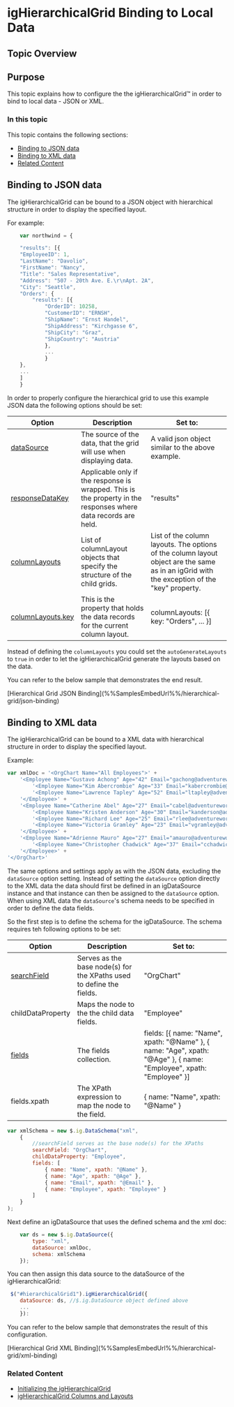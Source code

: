 ﻿<!--
|metadata|
{
    "fileName": "ighierarchicalgrid-binding-to-local-data",
    "controlName": "igHierarchicalGrid",
    "tags": ["Data Binding","Grids","How Do I"]
}
|metadata|
-->

# igHierarchicalGrid Binding to Local Data

## Topic Overview

## Purpose
This topic explains how to configure the the igHierarchicalGrid™ in order to bind to local data - JSON or XML.

### In this topic

This topic contains the following sections:
- [Binding to JSON data](#json)
- [Binding to XML data](#xml)
- [Related Content](#related)

## <a id="json"></a> Binding to JSON data

The igHierarchicalGrid can be bound to a JSON object with hierarchical structure in order to display the specified layout.

For example:

```js
    var northwind = {

    "results": [{
	"EmployeeID": 1,
	"LastName": "Davolio",
	"FirstName": "Nancy",
	"Title": "Sales Representative",
	"Address": "507 - 20th Ave. E.\r\nApt. 2A",
	"City": "Seattle",
	"Orders": {
		"results": [{
			"OrderID": 10258,
			"CustomerID": "ERNSH",
			"ShipName": "Ernst Handel",
			"ShipAddress": "Kirchgasse 6",
			"ShipCity": "Graz",
			"ShipCountry": "Austria"
			},
            ...
            }
    },
    ...
    ]
    }
```

In order to properly configure the hierarchical grid to use this example JSON data the following options should be set:

|Option | Description | Set to:|
--------|-------------|--------
[dataSource](%%jQueryApiUrl%%/ui.igGrid#options:dataSource)| The source of the data, that the grid will use when displaying data. | A valid json object similar to the above example.
[responseDataKey](%%jQueryApiUrl%%/ui.igGrid#options:responseDataKey)| Applicable only if the response is wrapped. This is the property in the responses where data records are held.| "results"
[columnLayouts](%%jQueryApiUrl%%/ui.igHierarchicalGrid#options:dataSource) | List of columnLayout objects that specify the structure of the child grids. | List of the column layouts. The options of the column layout object are the same as in an igGrid with the exception of the "key" property.| 
[columnLayouts.key](%%jQueryApiUrl%%/ui.igHierarchicalGrid:columnLayouts.key) | This is the property that holds the data records for the current column layout.| columnLayouts: [{  key: "Orders", ... }]

Instead of defining the `columnLayouts` you could set the `autoGenerateLayouts` to `true` in order to let the igHierarchicalGrid generate the layouts based on the data.

You can refer to the below sample that demonstrates the end result.

<div class="embed-sample">
   [Hierarchical Grid JSON Binding](%%SamplesEmbedUrl%%/hierarchical-grid/json-binding)
</div>

## <a id="xml"></a> Binding to XML data

The igHierarchicalGrid can be bound to a XML data with hierarchical structure in order to display the specified layout.

Example:

```js
var xmlDoc = '<OrgChart Name="All Employees">' +
    '<Employee Name="Gustavo Achong" Age="42" Email="gachong@adventureworks.com">' +
        '<Employee Name="Kim Abercrombie" Age="33" Email="kabercrombie@adventureworks.com" />' +
        '<Employee Name="Lawrence Tapley" Age="52" Email="ltapley@adventureworks.com" />' +
    '</Employee>' +
    '<Employee Name="Catherine Abel" Age="27" Email="cabel@adventureworks.com">' +
        '<Employee Name="Kristen Anderson" Age="30" Email="kanderson@adventureworks.com" />' +
        '<Employee Name="Richard Lee" Age="25" Email="rlee@adventureworks.com" />' +
        '<Employee Name="Victoria Gramley" Age="23" Email="vgramley@adventureworks.com" />' +
    '</Employee>' +
    '<Employee Name="Adrienne Mauro" Age="27" Email="amauro@adventureworks.com">' +
        '<Employee Name="Christopher Chadwick" Age="37" Email="cchadwick@adventureworks.com" />' +
    '</Employee>' +
'</OrgChart>'
```


The same options and settings apply as with the JSON data, excluding the `dataSource` option setting.
Instead of setting the `dataSource` option directly to the XML data the data should first be defined in an igDataSource instance and that instance can then be assigned to the `dataSource` option.
When using XML data the `dataSource`'s schema needs to be specified in order to define the data fields.

So the first step is to define the schema for the igDataSource. The schema requires teh following options to be set:

|Option | Description | Set to:|
--------|-------------|--------
[searchField](%%jQueryApiUrl%%/ig.dataschema#options:schema.searchField)| Serves as the base node(s) for the XPaths used to define the fields. |"OrgChart"
childDataProperty| Maps the node to the the child data fields. | "Employee"
[fields](%%jQueryApiUrl%%/ig.dataschema#options:schema.fields) | The fields collection. | fields: [{ name: "Name", xpath: "@Name" }, { name: "Age", xpath: "@Age" }, { name: "Employee", xpath: "Employee" }]
fields.xpath | The XPath expression to map the node to the field. | { name: "Name", xpath: "@Name" }

```js
var xmlSchema = new $.ig.DataSchema("xml",
    {
        //searchField serves as the base node(s) for the XPaths
        searchField: "OrgChart",
        childDataProperty: "Employee",
        fields: [
            { name: "Name", xpath: "@Name" },
            { name: "Age", xpath: "@Age" },
            { name: "Email", xpath: "@Email" },
            { name: "Employee", xpath: "Employee" }
        ]
    }
);
```
Next define an igDataSource that uses the defined schema and the xml doc:

```js
    var ds = new $.ig.DataSource({
        type: "xml",
        dataSource: xmlDoc,
        schema: xmlSchema
    });
```

You can then assign this data source to the dataSource of the igHierarchicalGrid:

```js
 $("#hierarchicalGrid1").igHierarchicalGrid({
    dataSource: ds, //$.ig.DataSource object defined above
    ...
    }):
```

You can refer to the below sample that demonstrates the result of this configuration.

<div class="embed-sample">
   [Hierarchical Grid XML Binding](%%SamplesEmbedUrl%%/hierarchical-grid/xml-binding)
</div>

### <a id='related'></a> Related Content

-   [Initializing the igHierarchicalGrid](igHierarchicalGrid-Initializing.html)
-   [igHierarchicalGrid Columns and Layouts](igHierarchicalGrid-Columns-and-Layouts.html)
